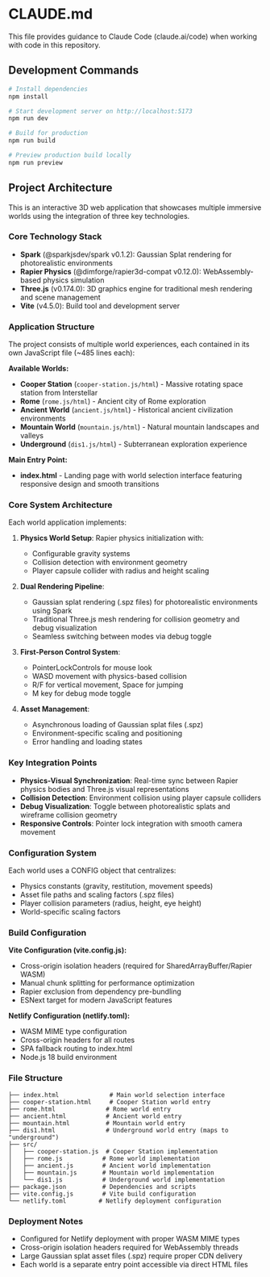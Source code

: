 # CLAUDE.md

This file provides guidance to Claude Code (claude.ai/code) when working with code in this repository.

## Development Commands

```bash
# Install dependencies
npm install

# Start development server on http://localhost:5173
npm run dev

# Build for production
npm run build

# Preview production build locally
npm run preview
```

## Project Architecture

This is an interactive 3D web application that showcases multiple immersive worlds using the integration of three key technologies.

### Core Technology Stack
- **Spark** (@sparkjsdev/spark v0.1.2): Gaussian Splat rendering for photorealistic environments
- **Rapier Physics** (@dimforge/rapier3d-compat v0.12.0): WebAssembly-based physics simulation
- **Three.js** (v0.174.0): 3D graphics engine for traditional mesh rendering and scene management
- **Vite** (v4.5.0): Build tool and development server

### Application Structure

The project consists of multiple world experiences, each contained in its own JavaScript file (~485 lines each):

**Available Worlds:**
- **Cooper Station** (`cooper-station.js/html`) - Massive rotating space station from Interstellar
- **Rome** (`rome.js/html`) - Ancient city of Rome exploration
- **Ancient World** (`ancient.js/html`) - Historical ancient civilization environments
- **Mountain World** (`mountain.js/html`) - Natural mountain landscapes and valleys
- **Underground** (`dis1.js/html`) - Subterranean exploration experience

**Main Entry Point:**
- **index.html** - Landing page with world selection interface featuring responsive design and smooth transitions

### Core System Architecture

Each world application implements:

1. **Physics World Setup**: Rapier physics initialization with:
   - Configurable gravity systems
   - Collision detection with environment geometry
   - Player capsule collider with radius and height scaling

2. **Dual Rendering Pipeline**:
   - Gaussian splat rendering (.spz files) for photorealistic environments using Spark
   - Traditional Three.js mesh rendering for collision geometry and debug visualization
   - Seamless switching between modes via debug toggle

3. **First-Person Control System**:
   - PointerLockControls for mouse look
   - WASD movement with physics-based collision
   - R/F for vertical movement, Space for jumping
   - M key for debug mode toggle

4. **Asset Management**:
   - Asynchronous loading of Gaussian splat files (.spz)
   - Environment-specific scaling and positioning
   - Error handling and loading states

### Key Integration Points

- **Physics-Visual Synchronization**: Real-time sync between Rapier physics bodies and Three.js visual representations
- **Collision Detection**: Environment collision using player capsule colliders
- **Debug Visualization**: Toggle between photorealistic splats and wireframe collision geometry
- **Responsive Controls**: Pointer lock integration with smooth camera movement

### Configuration System

Each world uses a CONFIG object that centralizes:
- Physics constants (gravity, restitution, movement speeds)
- Asset file paths and scaling factors (.spz files)
- Player collision parameters (radius, height, eye height)
- World-specific scaling factors

### Build Configuration

**Vite Configuration (vite.config.js):**
- Cross-origin isolation headers (required for SharedArrayBuffer/Rapier WASM)
- Manual chunk splitting for performance optimization
- Rapier exclusion from dependency pre-bundling
- ESNext target for modern JavaScript features

**Netlify Configuration (netlify.toml):**
- WASM MIME type configuration
- Cross-origin headers for all routes
- SPA fallback routing to index.html
- Node.js 18 build environment

### File Structure
```
├── index.html              # Main world selection interface
├── cooper-station.html     # Cooper Station world entry
├── rome.html              # Rome world entry
├── ancient.html           # Ancient world entry
├── mountain.html          # Mountain world entry
├── dis1.html              # Underground world entry (maps to "underground")
├── src/
│   ├── cooper-station.js  # Cooper Station implementation
│   ├── rome.js           # Rome world implementation
│   ├── ancient.js        # Ancient world implementation
│   ├── mountain.js       # Mountain world implementation
│   └── dis1.js           # Underground world implementation
├── package.json          # Dependencies and scripts
├── vite.config.js        # Vite build configuration
└── netlify.toml         # Netlify deployment configuration
```

### Deployment Notes

- Configured for Netlify deployment with proper WASM MIME types
- Cross-origin isolation headers required for WebAssembly threads
- Large Gaussian splat asset files (.spz) require proper CDN delivery
- Each world is a separate entry point accessible via direct HTML files